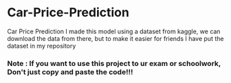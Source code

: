 # Car-Price-Prediction

Car Price Prediction  I made this model using a dataset from kaggle,  we can download the data from there,  but to make it easier for friends I have put the dataset in my repository

### Note : If you want to use this project to ur exam or schoolwork, Don't just copy and paste the code!!!
